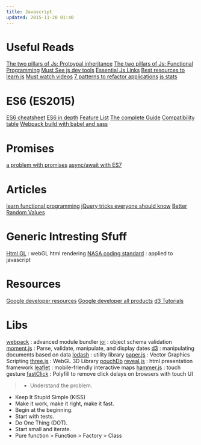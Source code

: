 ```yaml
---
title: Javascript
updated: 2015-11-20 01:40
---
```


# Useful Reads

[The two pillars of Js: Protoypal inheritance](https://medium.com/javascript-scene/the-two-pillars-of-javascript-ee6f3281e7f3)
[The two pillars of Js: Functional Programming](https://medium.com/javascript-scene/the-two-pillars-of-javascript-pt-2-functional-programming-a63aa53a41a4#.qa1pcg73t)
[Must See js dev tools](https://medium.com/javascript-scene/must-see-javascript-dev-tools-that-put-other-dev-tools-to-shame-aca6d3e3d925)
[Essential Js Links](https://github.com/ericelliott/essential-javascript-links#essential-javascript-links)
[Best resources to learn js](http://stackoverflow.com/questions/11246/best-resources-to-learn-javascript)
[Must watch videos](https://github.com/bolshchikov/js-must-watch)
[7 patterns to refactor applications](http://journal.crushlovely.com/post/92649246643/7-patterns-to-refactor-javascript-applications-decorator)
[js stats](http://stats.js.org/)

# ES6 (ES2015)

[ES6 cheatsheet](/es6-cheatsheet.pdf)
[ES6 in depth](https://ponyfoo.com/articles/tagged/es6-in-depth)
[Feature List](https://github.com/lukehoban/es6features#readme)
[The complete Guide](http://jamesknelson.com/the-complete-guide-to-es6-with-babel-6/)
[Compatibility table](http://kangax.github.io/compat-table/es6/)
[Webpack build with babel and sass](http://jamesknelson.com/webpack-made-simple-build-es6-less-with-autorefresh-in-26-lines/)

# Promises

[a problem with promises](http://pouchdb.com/2015/05/18/we-have-a-problem-with-promises.html)
[async/await with ES7](http://pouchdb.com/2015/03/05/taming-the-async-beast-with-es7.html)

# Articles

[learn functional programming](http://reactivex.io/learnrx/)
[jQuery tricks everyone should know](https://github.com/AllThingsSmitty/jquery-tips-everyone-should-know/)
[Better Random Values](https://developer.mozilla.org/en-US/docs/Web/API/RandomSource/getRandomValues)

# Generic Intresting Sfuff
[Html GL](https://github.com/PixelsCommander/HTML-GL) : webGL html rendering
[NASA coding standard](http://pixelscommander.com/en/javascript/nasa-coding-standarts-for-javascript-performance/) : applied to javascript

# Resources

[Google developer resources](https://developers.google.com/web/)
[Google developer all products](https://developers.google.com/products/)
[d3 Tutorials](https://github.com/mbostock/d3/wiki/Tutorials)

# Libs

[webpack](http://webpack.github.io/docs/) : advanced module bundler
[joi](https://github.com/hapijs/joi) : object schema validation
[moment.js](http://momentjs.com/) : Parse, validate, manipulate, and display dates
[d3](http://d3js.org/) : manipulating documents based on data
[lodash](https://lodash.com/) : utility library
[paper.js](http://paperjs.org/) : Vector Graphics Scripting
[three.js](http://threejs.org/) : WebGL 3D Library
[pouchDb](http://pouchdb.com/api.html)
[reveal.js](http://lab.hakim.se/reveal-js/#/) : html presentation framework 
[leaflet](http://leafletjs.com/reference.html) : mobile-friendly interactive maps
[hammer.js](http://hammerjs.github.io/getting-started/) : touch gesture
[fastClick](https://github.com/ftlabs/fastclick) : Polyfill to remove click delays on browsers with touch UI

>- Understand the problem.
- Keep It Stupid Simple (KISS)
- Make it work, make it right, make it fast.
- Begin at the beginning.
- Start with tests.
- Do One Thing (DOT).
- Start small and iterate.
- Pure function > Function > Factory > Class
